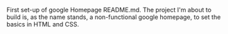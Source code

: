 First set-up of google Homepage README.md. 
The project I'm about to build is, as the name stands, a non-functional google homepage, to set the basics in HTML and CSS.
